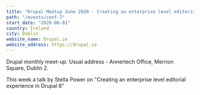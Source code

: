 ```yaml
---
title: "Drupal Meetup June 2020 - Creating an enterprise level editorial experience in Drupal 8"
path: "/events/conf-7"
start_date: "2020-06-01"
country: Ireland
city: Dublin
website_name: Drupal.ie
website_address: https://drupal.ie
---
```


Drupal monthly meet-up. Usual address - Annertech Office, Merrion Square, Dublin 2.

This week a talk by Stella Power on "Creating an enterprise level editorial experience in Drupal 8"